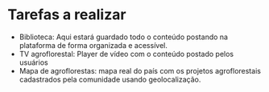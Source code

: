 # Tarefas a realizar

- Biblioteca: Aqui estará guardado todo o conteúdo postando na plataforma de forma organizada e acessível.
- TV agroflorestal: Player de vídeo com o conteúdo postado pelos usuários
- Mapa de agroflorestas: mapa real do país com os projetos agroflorestais cadastrados pela comunidade usando geolocalização.
